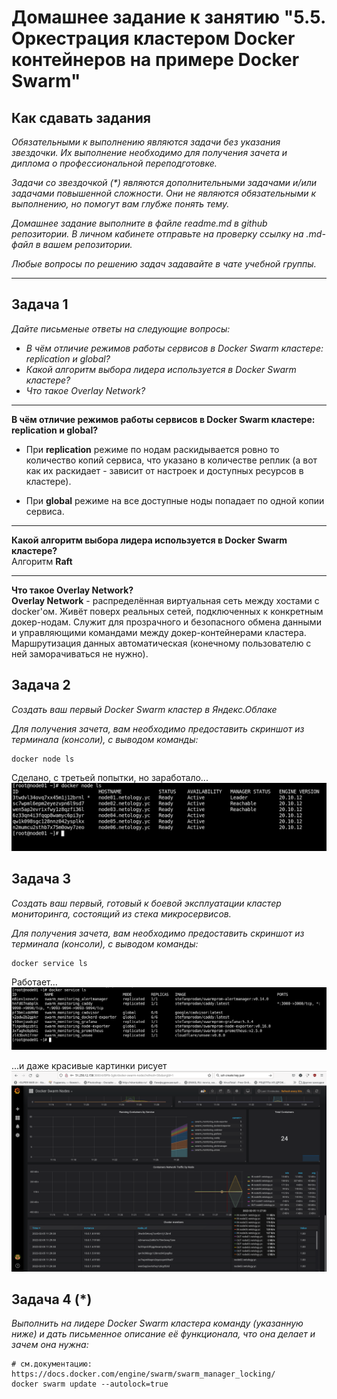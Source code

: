 # Домашнее задание к занятию "5.5. Оркестрация кластером Docker контейнеров на примере Docker Swarm"

## Как сдавать задания

*Обязательными к выполнению являются задачи без указания звездочки. Их выполнение необходимо для получения зачета и диплома о профессиональной переподготовке.*

*Задачи со звездочкой (\*) являются дополнительными задачами и/или задачами повышенной сложности. Они не являются обязательными к выполнению, но помогут вам глубже понять тему.*

*Домашнее задание выполните в файле readme.md в github репозитории. В личном кабинете отправьте на проверку ссылку на .md-файл в вашем репозитории.*

*Любые вопросы по решению задач задавайте в чате учебной группы.*

---

## Задача 1

*Дайте письменые ответы на следующие вопросы:*

- *В чём отличие режимов работы сервисов в Docker Swarm кластере: replication и global?*
- *Какой алгоритм выбора лидера используется в Docker Swarm кластере?*
- *Что такое Overlay Network?*

----

**В чём отличие режимов работы сервисов в Docker Swarm кластере: replication и global?**  
+ При **replication** режиме по нодам раскидывается ровно то количество копий сервиса, что указано в количестве реплик (а вот как их раскидает - зависит от настроек и доступных ресурсов в кластере).  

+ При **global** режиме на все доступные ноды попадает по одной копии сервиса.

----

**Какой алгоритм выбора лидера используется в Docker Swarm кластере?**  
Алгоритм **Raft**

----

**Что такое Overlay Network?**  
**Overlay Network** - распределённая виртуальная сеть между хостами с docker'ом. Живёт поверх реальных сетей, подключенных к конкретным докер-нодам. Служит для прозрачного и безопасного обмена данными и управляющими командами между докер-контейнерами кластера. Маршрутизация данных автоматическая (конечному пользователю с ней заморачиваться не нужно).

## Задача 2

*Создать ваш первый Docker Swarm кластер в Яндекс.Облаке*

*Для получения зачета, вам необходимо предоставить скриншот из терминала (консоли), с выводом команды:*
```
docker node ls
```

Сделано, с третьей попытки, но заработало...  
![список нод docker swarm'а](./pic/dz55_2.png)

## Задача 3

*Создать ваш первый, готовый к боевой эксплуатации кластер мониторинга, состоящий из стека микросервисов.*

*Для получения зачета, вам необходимо предоставить скриншот из терминала (консоли), с выводом команды:*
```
docker service ls
```

Работает...  
![список сервисов кластера](./pic/dz55_3.png)

...и даже красивые картинки рисует  
![Grafana на кластере](./pic/dz55_extra.png)

## Задача 4 (*)

*Выполнить на лидере Docker Swarm кластера команду (указанную ниже) и дать письменное описание её функционала, что она делает и зачем она нужна:*
```
# см.документацию: https://docs.docker.com/engine/swarm/swarm_manager_locking/
docker swarm update --autolock=true
```
